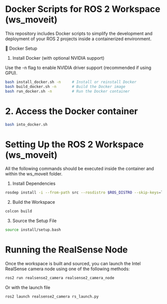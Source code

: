 # Docker Scripts for ROS 2 Workspace (ws_moveit)
This repository includes Docker scripts to simplify the development and deployment of your ROS 2 projects inside a containerized environment.

🐳 Docker Setup
1. Install Docker (with optional NVIDIA support)

Use the -n flag to enable NVIDIA driver support (recommended if using GPU).
```bash
bash install_docker.sh -n     # Install or reinstall Docker
bash build_docker.sh -n       # Build the Docker image
bash run_docker.sh -n         # Run the Docker container
```
# 2. Access the Docker container

```bash
bash into_docker.sh
```
# Setting Up the ROS 2 Workspace (ws_moveit)
All the following commands should be executed inside the container and within the ws_moveit folder.

1. Install Dependencies

```bash
rosdep install -i --from-path src --rosdistro $ROS_DISTRO --skip-keys=librealsense2 -y
```
2. Build the Workspace

```bash
colcon build
```

3. Source the Setup File

```bash
source install/setup.bash
```

# Running the RealSense Node
Once the workspace is built and sourced, you can launch the Intel RealSense camera node using one of the following methods:

```bash
ros2 run realsense2_camera realsense2_camera_node
```
Or with the launch file

```bash
ros2 launch realsense2_camera rs_launch.py
```
